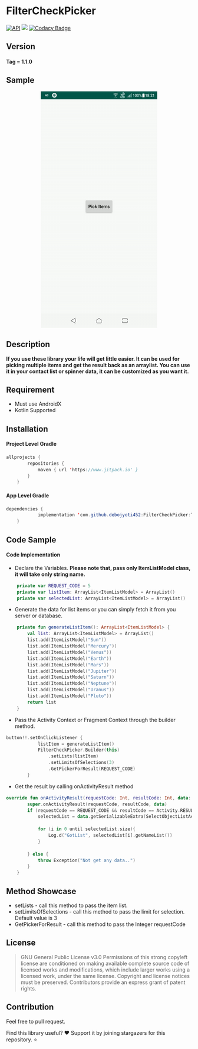 # FilterCheckPicker
[![API](https://img.shields.io/badge/API-21%2B-brightgreen.svg?style=flat)](https://android-arsenal.com/api?level=21) [![](https://www.jitpack.io/v/debojyoti452/FilterCheckPicker.svg)](https://www.jitpack.io/#debojyoti452/FilterCheckPicker) [![Codacy Badge](https://api.codacy.com/project/badge/Grade/f209f07f47744602b582c6103e30d485)](https://www.codacy.com/manual/debojyoti452/FilterCheck?utm_source=github.com&amp;utm_medium=referral&amp;utm_content=debojyoti452/FilterCheck&amp;utm_campaign=Badge_Grade)

## Version
#### Tag = 1.1.0
## Sample
<p align="center"> 
<img src="demo/filter_check.gif">
</p>

## Description
<b>If you use these library your life will get little easier. It can be used for picking multiple items and get the result back as an arraylist. You can use it in your contact list or spinner data, it can be customized as you want it.</b>

## Requirement
* Must use AndroidX
* Kotlin Supported

## Installation
#### Project Level Gradle
```java
allprojects {
		repositories {
			maven { url 'https://www.jitpack.io' }
		}
	}
```
#### App Level Gradle
```java
dependencies {
	        implementation 'com.github.debojyoti452:FilterCheckPicker:Tag'
	}
```

## Code Sample
#### Code Implementation
* Declare the Variables. <b>Please note that, pass only ItemListModel class, it will take only string name.</b>
```kotlin
    private var REQUEST_CODE = 5
    private var listItem: ArrayList<ItemListModel> = ArrayList()
    private var selectedList: ArrayList<ItemListModel> = ArrayList()
```
* Generate the data for list items or you can simply fetch it from you server or database.
```kotlin
    private fun generateListItem(): ArrayList<ItemListModel> {
        val list: ArrayList<ItemListModel> = ArrayList()
        list.add(ItemListModel("Sun"))
        list.add(ItemListModel("Mercury"))
        list.add(ItemListModel("Venus"))
        list.add(ItemListModel("Earth"))
        list.add(ItemListModel("Mars"))
        list.add(ItemListModel("Jupiter"))
        list.add(ItemListModel("Saturn"))
        list.add(ItemListModel("Neptune"))
        list.add(ItemListModel("Uranus"))
        list.add(ItemListModel("Pluto"))
        return list
    }
```
* Pass the Activity Context or Fragment Context through the builder method.
```kotlin
button!!.setOnClickListener {
            listItem = generateListItem()
            FilterCheckPicker.Builder(this)
                .setLists(listItem)
                .setLimitsOfSelections(3)
                .GetPickerForResult(REQUEST_CODE)
        }
```
* Get the result by calling onActivityResult method
```kotlin
override fun onActivityResult(requestCode: Int, resultCode: Int, data: Intent?) {
        super.onActivityResult(requestCode, resultCode, data)
        if (requestCode == REQUEST_CODE && resultCode == Activity.RESULT_OK && data != null && data.extras != null) {
            selectedList = data.getSerializableExtra(SelectObjectListActivity.RESULT_SELECTED_LIST_KEY) as ArrayList<ItemListModel>

            for (i in 0 until selectedList.size){
                Log.d("GotList", selectedList[i].getNameList())
            }

        } else {
            throw Exception("Not get any data..")
        }
    }
```

## Method Showcase
* setLists - call this method to pass the item list. 
* setLimitsOfSelections - call this method to pass the limit for selection. Default value is 3
* GetPickerForResult - call this method to pass the Integer requestCode

## License
>GNU General Public License v3.0
Permissions of this strong copyleft license are conditioned on making available complete source code of licensed works and modifications, which include larger works using a licensed work, under the same license. Copyright and license notices must be preserved. Contributors provide an express grant of patent rights.

## Contribution
Feel free to pull request.

Find this library useful? ❤️
Support it by joining stargazers for this repository. ⭐️

